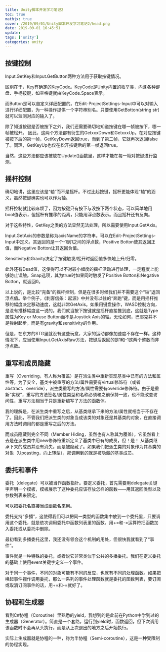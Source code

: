 ```yaml
---
title: Unity脚本开发学习笔记2
toc: true
mathjx: true
cover: /2019/09/01/Unity脚本开发学习笔记2/head.png
date: 2019-09-01 16:45:51
update:
tags: ['unity']
categories: unity
---
```


## 按键控制
Input.GetKey和Input.GetButton两种方法用于获取按键情况。

区别在于，Key有确定的KeyCode。KeyCode是Unity内置的枚举类，内含各种键盘、手柄按键，如空格键就由KeyCode.Space表示。

而Button是可以自定义详细配置的。在Edit-ProjectSettings-Input中可以对输入进行详细配置，为一种操作提供一个字符串别名。只要使用GetBotton(string str)就可以监测对应的输入了。

除了知道按键是否被按下之外，我们还需要确切地知道按键在哪一帧被按下，哪一帧被松开。 因此，这两个方法都有衍生的GetxxxDown和GetxxxUp。在对应按键被按下后的第一帧，GetKeyDown返回true，而到了第二帧，它就再次返回false了。同理，GetKeyUp也仅在松开按键后的第一帧返回true。

当然，这些方法都应该被放在Update()函数里，这样才能在每一帧对按键进行监测。

## 摇杆控制
确切地讲，这里应该是“轴”而不是摇杆。不过比起按键，摇杆更能体现“轴”的涵义，虽然按键确实也可以作为轴。

摇杆控制就比较麻烦了，因为按键只有按下与没按下两个状态，可以简单地用bool值表示，但摇杆有推移的距离，只能用浮点数表示。而且摇杆还有反向。

对于这些特性，GetKey之类的方法显然无法处理，所以需要使用Input.GetAxis。

Input.GetAxis的参数是称为axisName的字符串，可以在Edit-ProjectSettings-Input中定义。其返回的是一个-1到1之间的浮点数，Positive Botton使其返回正值，而Negative Botton让其返回负值。

Sensitivity和Gravity决定了按键触发/松开时返回值多快地上升/归零。

此外还有Dead值，这使得可以不对较小幅度的摇杆活动进行处理，一定程度上能够防止误触。Snap选项，其为true时如果同时触发了Positive Botton和Negative Botton，就返回0。

以上说的，是比较“完备”的摇杆控制，但是在很多时候我们并不需要这个“轴”返回浮点值。举个例子，《刺客信条：起源》中并没有以往的“奔跑”键，而是用摇杆推移的幅度决定移动速度，这就非常GetAxis。如果用键盘操作，WASD控制方向，是没有推移幅度这一说的，我们就当按下按键就是摇杆直接推到底，这就是Type属性为Key or Mouse Button而不是Joystick Axis的轴。无论如何，巴耶克并不是弹射起步，而是有gravity和sensitivity的作用。

但是，在东方的STG里就没有这些玩意，大家的运动都像加速度不存在一样。这种情况下，应当使用Input.GetAxisRaw方法，按键后返回的是1和-1这两个整数而非浮点数。

## 重写和成员隐藏
重写（Overriding，有人称为覆盖）是在派生类中重新实现基类中已有的方法和属性等，为了安全，基类中被重写的方法/属性需要有virtual修饰符（或者abstract、override），派生类重写的方法/属性需要有override修饰符。由于是重新“实现”，重写的方法签名/属性类型和名称必须和之前保持一致，也不能改变访问性，重写方法相当于只是重新编写了方法的函数体。

我的理解是，在派生类中重写之后，从基类继承下来的方法/属性就相当于不存在了。因此，不管我们把派生类的对象当成该类的对象还是其基类的对象，在直接调用方法时调用的都是重写之后的方法。

而成员隐藏则完全不同（Member Hiding，虽然也有人称其为覆盖），它虽然看上去是在派生类中用new修饰符重新定义了基类中已有的成员，但！是！ 从基类继承下来的成员并没有消失，而是被隐藏了。如果我们把派生类的对象作为其基类的对象（Upcasting，向上转型），那调用到的就是被隐藏的基类成员。

## 委托和事件

委托（delegate）可以被当作函数指针。要定义委托，首先需要用delegate关键字声明一个模板，模板展示了这种委托应该存放怎样的函数——用其返回类型以及参数列表来限定。

可以把委托名直接当成函数名来用。

委托支持“多播”，这使得我们可以把同一类型的函数集中放到一个委托里，只要调用这个委托，就是依次调用委托中函数列表里的函数。用+=和-=运算符把函数加入委托或从委托中删除。

最初看到多播委托这里，我还没有领会这个机制的用处，但很快我就看到了“事件”。

事件就是一种特殊的委托，或者说它非常类似于公共的多播委托。我们在定义委托的基础上使用event关键字定义一个事件。

对于同一个事件，不同的对象可能有不同的反应，也就有不同的处理函数。如果把唤起事件视作调用委托，那么一系列的事件处理函数就是委托的函数列表，要订阅或取消订阅事件的话，用+=和-=就好了。

## 协程和生成器

看到C#协程（Coroutine）里熟悉的yield，我想到的是此前在Python中学到过的生成器（Generator）。简直是一个套路，运行到yield时，函数返回，但下次调用该函数时不会再从头执行，而是从上次退出的地方之后开始执行。

实际上生成器就是协程的一种，称为半协程（Semi-coroutine），这是一种受限制的协程实现。

